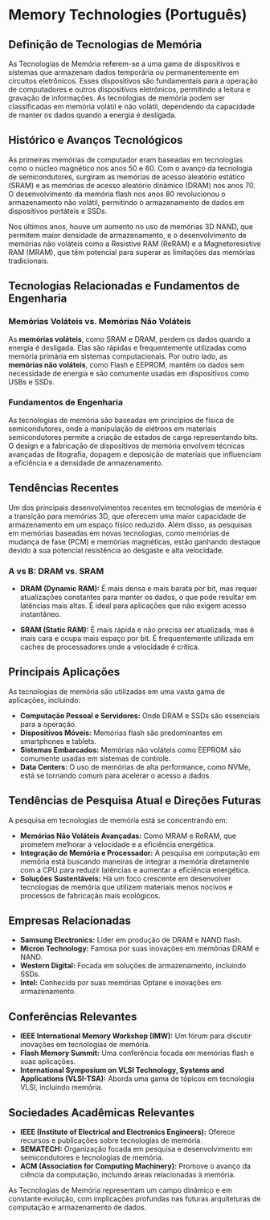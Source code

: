 # Memory Technologies (Português)

## Definição de Tecnologias de Memória

As Tecnologias de Memória referem-se a uma gama de dispositivos e sistemas que armazenam dados temporária ou permanentemente em circuitos eletrônicos. Esses dispositivos são fundamentais para a operação de computadores e outros dispositivos eletrônicos, permitindo a leitura e gravação de informações. As tecnologias de memória podem ser classificadas em memória volátil e não volátil, dependendo da capacidade de manter os dados quando a energia é desligada.

## Histórico e Avanços Tecnológicos

As primeiras memórias de computador eram baseadas em tecnologias como o núcleo magnético nos anos 50 e 60. Com o avanço da tecnologia de semicondutores, surgiram as memórias de acesso aleatório estático (SRAM) e as memórias de acesso aleatório dinâmico (DRAM) nos anos 70. O desenvolvimento da memória flash nos anos 80 revolucionou o armazenamento não volátil, permitindo o armazenamento de dados em dispositivos portáteis e SSDs.

Nos últimos anos, houve um aumento no uso de memórias 3D NAND, que permitem maior densidade de armazenamento, e o desenvolvimento de memórias não voláteis como a Resistive RAM (ReRAM) e a Magnetoresistive RAM (MRAM), que têm potencial para superar as limitações das memórias tradicionais.

## Tecnologias Relacionadas e Fundamentos de Engenharia

### Memórias Voláteis vs. Memórias Não Voláteis

As **memórias voláteis**, como SRAM e DRAM, perdem os dados quando a energia é desligada. Elas são rápidas e frequentemente utilizadas como memória primária em sistemas computacionais. Por outro lado, as **memórias não voláteis**, como Flash e EEPROM, mantêm os dados sem necessidade de energia e são comumente usadas em dispositivos como USBs e SSDs.

### Fundamentos de Engenharia

As tecnologias de memória são baseadas em princípios de física de semicondutores, onde a manipulação de elétrons em materiais semicondutores permite a criação de estados de carga representando bits. O design e a fabricação de dispositivos de memória envolvem técnicas avançadas de litografia, dopagem e deposição de materiais que influenciam a eficiência e a densidade de armazenamento.

## Tendências Recentes

Um dos principais desenvolvimentos recentes em tecnologias de memória é a transição para memórias 3D, que oferecem uma maior capacidade de armazenamento em um espaço físico reduzido. Além disso, as pesquisas em memórias baseadas em novas tecnologias, como memórias de mudança de fase (PCM) e memórias magnéticas, estão ganhando destaque devido à sua potencial resistência ao desgaste e alta velocidade.

### A vs B: DRAM vs. SRAM

- **DRAM (Dynamic RAM):** É mais densa e mais barata por bit, mas requer atualizações constantes para manter os dados, o que pode resultar em latências mais altas. É ideal para aplicações que não exigem acesso instantâneo.
  
- **SRAM (Static RAM):** É mais rápida e não precisa ser atualizada, mas é mais cara e ocupa mais espaço por bit. É frequentemente utilizada em caches de processadores onde a velocidade é crítica.

## Principais Aplicações

As tecnologias de memória são utilizadas em uma vasta gama de aplicações, incluindo:

- **Computação Pessoal e Servidores:** Onde DRAM e SSDs são essenciais para a operação.
- **Dispositivos Móveis:** Memórias flash são predominantes em smartphones e tablets.
- **Sistemas Embarcados:** Memórias não voláteis como EEPROM são comumente usadas em sistemas de controle.
- **Data Centers:** O uso de memórias de alta performance, como NVMe, está se tornando comum para acelerar o acesso a dados.

## Tendências de Pesquisa Atual e Direções Futuras

A pesquisa em tecnologias de memória está se concentrando em:

- **Memórias Não Voláteis Avançadas:** Como MRAM e ReRAM, que prometem melhorar a velocidade e a eficiência energética.
- **Integração de Memória e Processador:** A pesquisa em computação em memória está buscando maneiras de integrar a memória diretamente com a CPU para reduzir latências e aumentar a eficiência energética.
- **Soluções Sustentáveis:** Há um foco crescente em desenvolver tecnologias de memória que utilizem materiais menos nocivos e processos de fabricação mais ecológicos.

## Empresas Relacionadas

- **Samsung Electronics:** Líder em produção de DRAM e NAND flash.
- **Micron Technology:** Famosa por suas inovações em memórias DRAM e NAND.
- **Western Digital:** Focada em soluções de armazenamento, incluindo SSDs.
- **Intel:** Conhecida por suas memórias Optane e inovações em armazenamento.

## Conferências Relevantes

- **IEEE International Memory Workshop (IMW):** Um fórum para discutir inovações em tecnologias de memória.
- **Flash Memory Summit:** Uma conferência focada em memórias flash e suas aplicações.
- **International Symposium on VLSI Technology, Systems and Applications (VLSI-TSA):** Aborda uma gama de tópicos em tecnologia VLSI, incluindo memória.

## Sociedades Acadêmicas Relevantes

- **IEEE (Institute of Electrical and Electronics Engineers):** Oferece recursos e publicações sobre tecnologias de memória.
- **SEMATECH:** Organização focada em pesquisa e desenvolvimento em semicondutores e tecnologias de memória.
- **ACM (Association for Computing Machinery):** Promove o avanço da ciência da computação, incluindo áreas relacionadas à memória.

As Tecnologias de Memória representam um campo dinâmico e em constante evolução, com implicações profundas nas futuras arquiteturas de computação e armazenamento de dados.